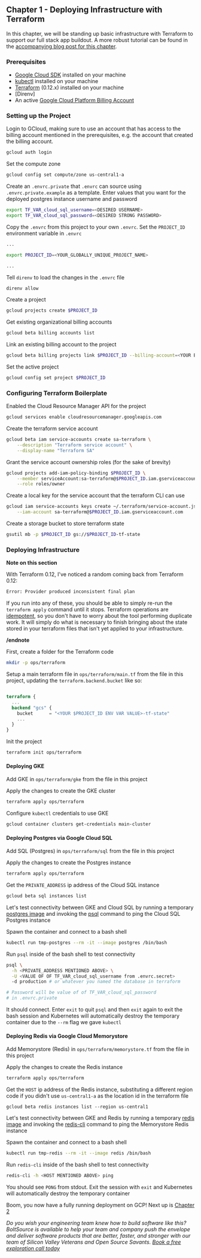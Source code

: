 ## Chapter 1 - Deploying Infrastructure with Terraform

In this chapter, we will be standing up basic infrastructure with Terraform to support our full stack app buildout.  A more robust tutorial can be found in the [accompanying blog post for this chapter]().


### Prerequisites
- [Google Cloud SDK](https://cloud.google.com/sdk) installed on your machine
- [kubectl](https://kubernetes.io/docs/tasks/tools/install-kubectl/) installed on your machine
- [Terraform](https://learn.hashicorp.com/terraform/getting-started/install.html) (0.12.x) installed on your machine
- [Direnv]
- An active [Google Cloud Platform Billing Account](https://cloud.google.com/billing/docs/how-to/manage-billing-account)

### Setting up the Project

Login to GCloud, making sure to use an account that has access to the billing account mentioned in the prerequisites, e.g. the account that created the billing account.
```bash
gcloud auth login
```

Set the compute zone
```bash
gcloud config set compute/zone us-central1-a
```

Create an `.envrc.private` that `.envrc` can source using `.envrc.private.example` as a template.  Enter values that you want for the deployed
postgres instance username and password
```bash
export TF_VAR_cloud_sql_username=<DESIRED USERNAME>
export TF_VAR_cloud_sql_password=<DESIRED STRONG PASSWORD>
```

Copy the `.envrc` from this project to your own `.envrc`.  Set the `PROJECT_ID` environment variable in `.envrc`
```bash
...

export PROJECT_ID=<YOUR_GLOBALLY_UNIQUE_PROJECT_NAME>

...
```

Tell `direnv` to load the changes in the `.envrc` file
```bash
direnv allow
```

Create a project
```bash
gcloud projects create $PROJECT_ID
```

Get existing organizational billing accounts
```bash
gcloud beta billing accounts list
```

Link an existing billing account to the project
```bash
gcloud beta billing projects link $PROJECT_ID --billing-account=<YOUR BILLING ACCOUNT ID>
```

Set the active project
```bash
gcloud config set project $PROJECT_ID
```

### Configuring Terraform Boilerplate

Enabled the Cloud Resource Manager API for the project
```bash
gcloud services enable cloudresourcemanager.googleapis.com 
```

Create the terraform service account
```bash
gcloud beta iam service-accounts create sa-terraform \
    --description "Terraform service account" \
    --display-name "Terraform SA"
```

Grant the service account ownership roles (for the sake of brevity)
```bash
gcloud projects add-iam-policy-binding $PROJECT_ID \
    --member serviceAccount:sa-terraform@$PROJECT_ID.iam.gserviceaccount.com \
    --role roles/owner
```

Create a local key for the service account that the terraform CLI can use
```bash
gcloud iam service-accounts keys create ~/.terraform/service-account.json \
    --iam-account sa-terraform@$PROJECT_ID.iam.gserviceaccount.com
```

Create a storage bucket to store terraform state
```bash
gsutil mb -p $PROJECT_ID gs://$PROJECT_ID-tf-state
```

### Deploying Infrastructure

**Note on this section**

With Terraform 0.12, I've noticed a random coming back from Terraform 0.12: 

```bash
Error: Provider produced inconsistent final plan
```

If you run into any of these, you should be able to simply re-run the `terraform apply` command until it stops.  Terraform operations are [idempotent](https://www.restapitutorial.com/lessons/idempotency.html), so you don't have to worry about the tool performing duplicate work.  It will simply do what is necessary to finish bringing about the state stored in your terraform files that isn't yet applied to your infrastructure.

**/endnote**

First, create a folder for the Terraform code
```bash
mkdir -p ops/terraform
```

Setup a main terraform file in `ops/terraform/main.tf` from the file in this project, updating the `terraform.backend.bucket` like so: 
```tf

terraform {
  ...
  backend "gcs" {
    bucket      = "<YOUR $PROJECT_ID ENV VAR VALUE>-tf-state"
    ...
  }
}

```

Init the project
```bash
terraform init ops/terraform
```

#### Deploying GKE

Add GKE in `ops/terraform/gke` from the file in this project

Apply the changes to create the GKE cluster
```bash
terraform apply ops/terraform
```

Configure `kubectl` credentials to use GKE
```bash
gcloud container clusters get-credentials main-cluster
```

#### Deploying Postgres via Google Cloud SQL

Add SQL (Postgres) in `ops/terraform/sql` from the file in this project

Apply the changes to create the Postgres instance
```bash
terraform apply ops/terraform
```

Get the `PRIVATE_ADDRESS` ip address of the Cloud SQL instance
```bash
gcloud beta sql instances list
```

Let's test connectivity between GKE and Cloud SQL by running a temporary [postgres image](https://hub.docker.com/_/postgres) and invoking the [psql](https://www.postgresql.org/docs/9.3/app-psql.html) command to ping the Cloud SQL Postgres instance

Spawn the container and connect to a bash shell
```bash
kubectl run tmp-postgres --rm -it --image postgres /bin/bash
```

Run `psql` inside of the bash shell to test connectivity
```bash
psql \
  -h <PRIVATE_ADDRESS MENTIONED ABOVE> \
  -U <VALUE OF OF TF_VAR_cloud_sql_username from .envrc.secret>
  -d production # or whatever you named the database in terraform

# Password will be value of of TF_VAR_cloud_sql_password
# in .envrc.private
```

It should connect.  Enter `exit` to quit `psql` and then `exit` again to exit the bash session and Kubernetes will automatically destroy the temporary container due to the `--rm` flag we gave `kubectl`

#### Deploying Redis via Google Cloud Memorystore

Add Memorystore (Redis) in `ops/terraform/memorystore.tf` from the file in this project

Apply the changes to create the Redis instance
```bash
terraform apply ops/terraform
```

Get the `HOST` ip address of the Redis instance, substituting a different region code if you didn't use `us-central1-a` as the location id in the terraform file

```
gcloud beta redis instances list --region us-central1
```

Let's test connectivity between GKE and Redis by running a temporary [redis image](https://hub.docker.com/_/redis) and invoking the [redis-cli](https://redis.io/topics/rediscli) command to ping the Memorystore Redis instance

Spawn the container and connect to a bash shell
```bash
kubectl run tmp-redis --rm -it --image redis /bin/bash
```

Run `redis-cli` inside of the bash shell to test connectivity
```bash
redis-cli -h <HOST MENTIONED ABOVE> ping
```

You should see `PONG` from stdout.  Exit the session with `exit` and Kubernetes will automatically destroy the temporary container

Boom, you now have a fully running deployment on GCP!  Next up is [Chapter 2](./2.md)

*Do you wish your engineering team knew how to build software like this?  BoltSource is available to help your team and company push the envelope and deliver software products that are better, faster, and stronger with our team of Silicon Valley Veterans and Open Source Savants.  [Book a free exploration call today](https://calendly.com/boltsource-andrew/exploration)*